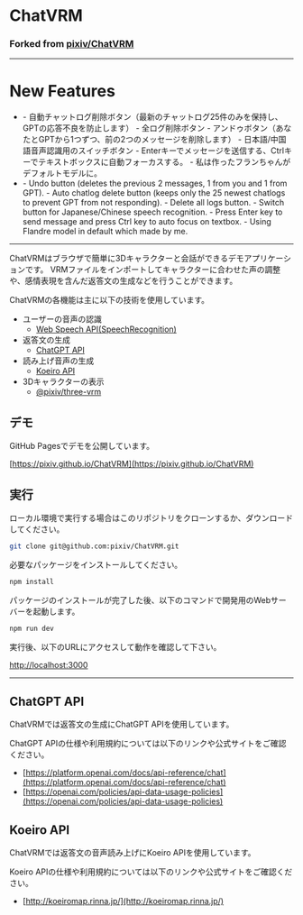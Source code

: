 # ChatVRM
### Forked from [pixiv/ChatVRM](https://github.com/pixiv/ChatVRM)
---
# New Features
- <JP>
    - 自動チャットログ削除ボタン（最新のチャットログ25件のみを保持し、GPTの応答不良を防止します）
    - 全ログ削除ボタン
    - アンドゥボタン（あなたとGPTから1つずつ、前の2つのメッセージを削除します）
    - 日本語/中国語音声認識用のスイッチボタン
    - Enterキーでメッセージを送信する、Ctrlキーでテキストボックスに自動フォーカスする。
    - 私は作ったフランちゃんがデフォルトモデルに。  
- <EN>
    - Undo button (deletes the previous 2 messages, 1 from you and 1 from GPT).
    - Auto chatlog delete button (keeps only the 25 newest chatlogs to prevent GPT from not responding).
    - Delete all logs button.
    - Switch button for Japanese/Chinese speech recognition.
    - Press Enter key to send message and press Ctrl key to auto focus on textbox.
    - Using Flandre model in default which made by me.
---
ChatVRMはブラウザで簡単に3Dキャラクターと会話ができるデモアプリケーションです。
VRMファイルをインポートしてキャラクターに合わせた声の調整や、感情表現を含んだ返答文の生成などを行うことができます。

ChatVRMの各機能は主に以下の技術を使用しています。

- ユーザーの音声の認識
    - [Web Speech API(SpeechRecognition)](https://developer.mozilla.org/ja/docs/Web/API/SpeechRecognition)
- 返答文の生成
    - [ChatGPT API](https://platform.openai.com/docs/api-reference/chat)
- 読み上げ音声の生成
    - [Koeiro API](http://koeiromap.rinna.jp/)
- 3Dキャラクターの表示
    - [@pixiv/three-vrm](https://github.com/pixiv/three-vrm)


## デモ

GitHub Pagesでデモを公開しています。

[https://pixiv.github.io/ChatVRM](https://pixiv.github.io/ChatVRM)


## 実行
ローカル環境で実行する場合はこのリポジトリをクローンするか、ダウンロードしてください。

```bash
git clone git@github.com:pixiv/ChatVRM.git
```

必要なパッケージをインストールしてください。
```bash
npm install
```

パッケージのインストールが完了した後、以下のコマンドで開発用のWebサーバーを起動します。
```bash
npm run dev
```

実行後、以下のURLにアクセスして動作を確認して下さい。

[http://localhost:3000](http://localhost:3000) 


---

## ChatGPT API

ChatVRMでは返答文の生成にChatGPT APIを使用しています。

ChatGPT APIの仕様や利用規約については以下のリンクや公式サイトをご確認ください。

- [https://platform.openai.com/docs/api-reference/chat](https://platform.openai.com/docs/api-reference/chat)
- [https://openai.com/policies/api-data-usage-policies](https://openai.com/policies/api-data-usage-policies)


## Koeiro API
ChatVRMでは返答文の音声読み上げにKoeiro APIを使用しています。

Koeiro APIの仕様や利用規約については以下のリンクや公式サイトをご確認ください。

- [http://koeiromap.rinna.jp/](http://koeiromap.rinna.jp/)

